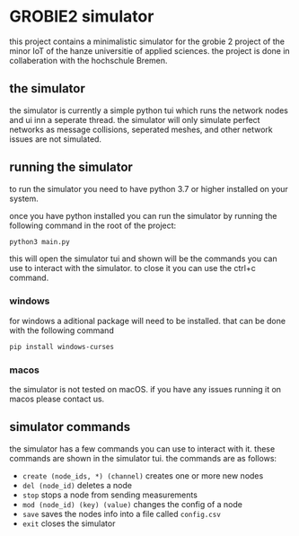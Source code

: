 # GROBIE2 simulator
this project contains a minimalistic simulator for the grobie 2 project of the minor IoT of the hanze universitie of applied sciences.
the project is done in collaberation with the hochschule Bremen.


## the simulator
the simulator is currently a simple python tui which runs the network nodes and ui inn a seperate thread. 
the simulator will only simulate perfect networks as message collisions, seperated meshes, and other network issues are not simulated.


## running the simulator
to run the simulator you need to have python 3.7 or higher installed on your system.

once you have python installed you can run the simulator by running the following command in the root of the project:
```bash
python3 main.py
```

this will open the simulator tui and shown will be the commands you can use to interact with the simulator.
to close it you can use the ctrl+c command.

### windows
for windows a aditional package will need to be installed. that can be done with the following command
```bash
pip install windows-curses
```

### macos
the simulator is not tested on macOS. if you have any issues running it on macos please contact us.


## simulator commands
the simulator has a few commands you can use to interact with it. these commands are shown in the simulator tui.
the commands are as follows:
- `create (node_ids, *) (channel)` creates one or more new nodes 
- `del (node_id)` deletes a node 
- `stop` stops a node from sending measurements
- `mod (node_id) (key) (value)` changes the config of a node
- `save` saves the nodes info into a file called `config.csv`
- `exit` closes the simulator
